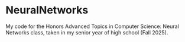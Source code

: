 # NeuralNetworks
My code for the Honors Advanced Topics in Computer Science: Neural Networks class, taken in my senior year of high school (Fall 2025).
